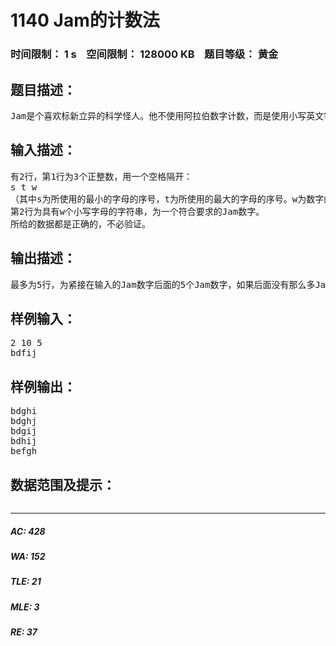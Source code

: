 # 1140 Jam的计数法   
### 时间限制： 1 s&nbsp;&nbsp;&nbsp;&nbsp;空间限制： 128000 KB&nbsp;&nbsp;&nbsp;&nbsp;题目等级： 黄金  
## 题目描述：  

<pre>
Jam是个喜欢标新立异的科学怪人。他不使用阿拉伯数字计数，而是使用小写英文字母计数，他觉得这样做，会使世界更加丰富多彩。在他的计数法中，每个数字的位数都是相同的（使用相同个数的字母），英文字母按原先的顺序，排在前面的字母小于排在它后面的字母。我们把这样的“数字”称为Jam数字。在Jam数字中，每个字母互不相同，而且从左到右是严格递增的。每次，Jam还指定使用字母的范围，例如，从2到10，表示只能使用{b,c,d,e,f,g,h,i,j}这些字母。如果再规定位数为5，那么，紧接在Jam数字“bdfij”之后的数字应该是“bdghi”。（如果我们用U、V依次表示Jam数字“bdfij”与“bdghi”，则U<V< span>，且不存在Jam数字P，使U<P<V< span>）。你的任务是：对于从文件读入的一个Jam数字，按顺序输出紧接在后面的5个Jam数字，如果后面没有那么多Jam数字，那么有几个就输出几个。
</pre>
  
  
## 输入描述：  

<pre>
有2行，第1行为3个正整数，用一个空格隔开：
s t w
（其中s为所使用的最小的字母的序号，t为所使用的最大的字母的序号。w为数字的位数，这3个数满足：1≤s<T< span>≤26, 2≤w≤t-s ）
第2行为具有w个小写字母的字符串，为一个符合要求的Jam数字。
所给的数据都是正确的，不必验证。
</pre>
  
  
## 输出描述：  

<pre>
最多为5行，为紧接在输入的Jam数字后面的5个Jam数字，如果后面没有那么多Jam数字，那么有几个就输出几个。每行只输出一个Jam数字，是由w个小写字母组成的字符串，不要有多余的空格
</pre>
  
  
## 样例输入：  

<pre>
2 10 5
bdfij
</pre>
  
  
## 样例输出：  

<pre>
bdghi
bdghj
bdgij
bdhij
befgh
</pre>
  
  
## 数据范围及提示：  

<pre>
</pre>
  
  
***  

##### AC: 428  
##### WA: 152  
##### TLE: 21  
##### MLE: 3  
##### RE: 37  
